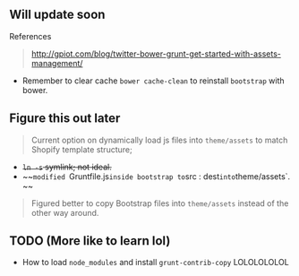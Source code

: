 ## Will update soon

References

> http://gpiot.com/blog/twitter-bower-grunt-get-started-with-assets-management/

+ Remember to clear cache `bower cache-clean` to reinstall `bootstrap` with bower.


## Figure this out later

> Current option on dynamically load js files into `theme/assets` to match Shopify template structure;

+ ~~`ln -s` symlink; not ideal.~~
+ ~~`modified `Gruntfile.js` inside bootstrap to `src : dest` into `theme/assets`. ~~

> Figured better to copy Bootstrap files into `theme/assets` instead of the other way around.

## TODO (More like to learn lol)

+ How to load `node_modules` and install `grunt-contrib-copy` LOLOLOLOLOL 